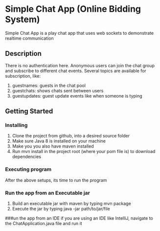 
# Simple Chat App (Online Bidding System)

Simple Chat App is a play chat app that uses web sockets to demonstrate realtime communication

## Description
There is no authentication here. Anonymous users can join the chat group and subscribe to different 
chat events. Several topics are available for subscription, like:
1. guestnames: guests in the chat pool
2. guestchats: shows chats sent between users
3. guestupdates: guest update events like when someone is typing

## Getting Started

### Installing

1. Clone the project from github, into a desired source folder
2. Make sure Java 8 is installed on your machine
3. Make you you also have maven installed 
4. Run mvn install in the project root (where your pom file is) to download dependencies 


### Executing program

After the above setups, its time to run the program
### Run the app from an Executable jar
 1. Build an executable jar with maven by typing
    mvn package 
 2. Execute the jar by typing
    java -jar path/to/jar/file
    
###un the app from an IDE
  if you are using an IDE like IntelliJ, navigate to the ChatApplication.java file and run it